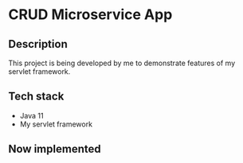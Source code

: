 # CRUD Microservice App
## Description
This project is being developed by me to demonstrate features of my servlet framework.
## Tech stack
- Java 11
- My servlet framework
## Now implemented


